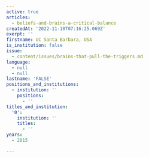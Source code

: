 ```yaml
---
active: true
articles:
  - beliefs-and-brains-a-critical-balance
createdAt: '2022-11-10T07:16:25.069Z'
exerpt: ''
firstname: UC Santa Barbara, USA
is_institution: false
issue:
  - content/issues/brains-that-pull-the-triggers.md
language:
  - null
  - null
lastname: 'FALSE'
positions_and_institutions:
  - institution: ''
    positions:
      - ''
titles_and_institution:
  '0':
    institution: ''
    titles:
      - ''
years:
  - 2015

---
```

